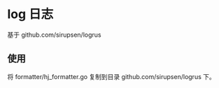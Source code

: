 # log 日志

基于 github.com/sirupsen/logrus

## 使用

将 formatter/hj_formatter.go 复制到目录 github.com/sirupsen/logrus 下。


